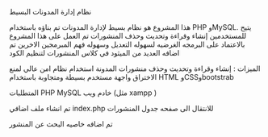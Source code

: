 نظام إدارة المدونات البسيط

هذا المشروع هو نظام بسيط لإدارة المدونات تم بناؤه باستخدام PHP وMySQL. يتيح للمستخدمين إنشاء وقراءة وتحديث وحذف المنشورات
تم العمل على هذا المشروع بالاعتماد  على البرمجه الغرضيه لسهوله التعديل وسهوله فهم المبرمجين الاخرين
تم اضافه العديد من الميثود في كلاس المنشورات لتنظيم الكود


الميزات :
إنشاء وقراءة وتحديث وحذف منشورات المدونة
 استخدام نظام امن عالي لمنع الاختراق 
واجهة مستخدم بسيطة ومتجاوبة باستخدام HTML وCSSوbootstrab


المتطلبات 
PHP 
MySQL 
خادم ويب (مثل xampp   )

تم انشاء ملف اضافي index.php للانتقال الى صفحه جدول المنشورات 

تم اضافه خاصيه البحث عن المنشور

